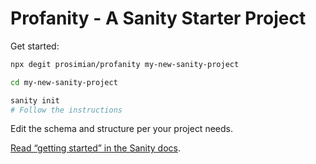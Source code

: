 # Profanity - A Sanity Starter Project

Get started:

```sh
npx degit prosimian/profanity my-new-sanity-project

cd my-new-sanity-project

sanity init
# Follow the instructions
```

Edit the schema and structure per your project needs.

[Read “getting started” in the Sanity docs](https://www.sanity.io/docs/introduction/getting-started).
